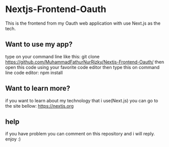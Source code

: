 # Nextjs-Frontend-Oauth
This is the frontend from my Oauth web application with use Next.js as the tech.

## Want to use my app?
type on your command line like this:
git clone https://github.com/MuhammadFathurNurRizky/Nextjs-Frontend-Oauth/
then open this code using your favorite code editor then type this on command line code editor:
npm install

## Want to learn more?
if you want to learn about my technology that i use(Next.js) you can go to the site bellow:
https://nextjs.org

## help
if you have problem you can comment on this repository and i will reply. enjoy :)

